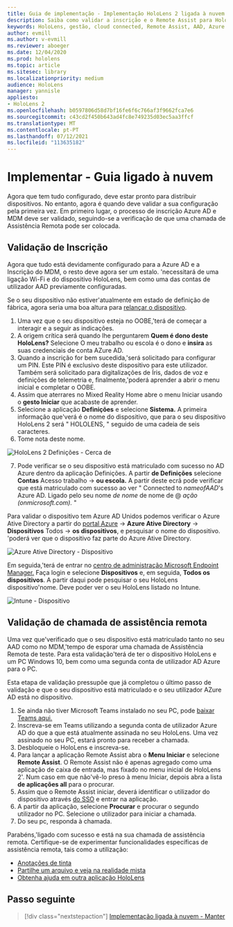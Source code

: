 ```yaml
---
title: Guia de implementação - Implementação HoloLens 2 ligada à nuvem em escala com assistência remota - Implementar
description: Saiba como validar a inscrição e o Remote Assist para HoloLens dispositivos numa rede Cloud Connected.
keywords: HoloLens, gestão, cloud connected, Remote Assist, AAD, Azure AD, MDM, Mobile Device Management
author: evmill
ms.author: v-evmill
ms.reviewer: aboeger
ms.date: 12/04/2020
ms.prod: hololens
ms.topic: article
ms.sitesec: library
ms.localizationpriority: medium
audience: HoloLens
manager: yannisle
appliesto:
- HoloLens 2
ms.openlocfilehash: b0597806d58d7bf16fe6f6c766af3f9662fca7e6
ms.sourcegitcommit: c43cd2f450b643ad4fc8e749235d03ec5aa3ffcf
ms.translationtype: MT
ms.contentlocale: pt-PT
ms.lasthandoff: 07/12/2021
ms.locfileid: "113635182"
---
```

# <a name="deploy---cloud-connected-guide"></a>Implementar - Guia ligado à nuvem

Agora que tem tudo configurado, deve estar pronto para distribuir dispositivos. No entanto, agora é quando deve validar a sua configuração pela primeira vez. Em primeiro lugar, o processo de inscrição Azure AD e MDM deve ser validado, seguindo-se a verificação de que uma chamada de Assistência Remota pode ser colocada.

## <a name="enrollment-validation"></a>Validação de Inscrição

Agora que tudo está devidamente configurado para a Azure AD e a Inscrição do MDM, o resto deve agora ser um estalo. &#39;necessitará de uma ligação Wi-Fi e do dispositivo HoloLens, bem como uma das contas de utilizador AAD previamente configuradas.

Se o seu dispositivo não estiver&#39;atualmente em estado de definição de fábrica, agora seria uma boa altura para [relançar o dispositivo](/hololens/hololens-recovery#clean-reflash-the-device).

1. Uma vez que o seu dispositivo esteja no OOBE,&#39;terá de começar a interagir e a seguir as indicações. 
1. A origem crítica será quando lhe perguntarem **Quem é dono deste HoloLens?** Selecione O meu trabalho ou escola é o dono e **insira** as suas credenciais de conta AZure AD.
1. Quando a inscrição for bem sucedida,&#39;será solicitado para configurar um PIN. Este PIN é exclusivo deste dispositivo para este utilizador. Também será solicitado para digitalizações de Íris, dados de voz e definições de telemetria e, finalmente,&#39;poderá aprender a abrir o menu inicial e completar o OOBE.
1. Assim que aterrares no Mixed Reality Home abre o menu Iniciar usando o **gesto Iniciar** que acabaste de aprender.
1. Selecione a aplicação **Definições** e selecione **Sistema.** A primeira informação que&#39;verá é o nome do dispositivo, que para o seu dispositivo HoloLens 2 será &quot; HOLOLENS, &quot; seguido de uma cadeia de seis caracteres.
1. Tome nota deste nome.

![HoloLens 2 Definições - Cerca de](./images/hololens2-settings-about.jpg)

7. Pode verificar se o seu dispositivo está matriculado com sucesso no AD Azure dentro da aplicação Definições. A partir **de Definições** selecione **Contas** Acesso trabalho  ->  **ou escola.** A partir deste ecrã pode verificar que está matriculado com sucesso ao ver &quot; Connected to _nameofAAD_&#39;s Azure AD. Ligado pelo seu nome _de nome_ de nome de @ _ação (onmicrosoft.com)._ &quot;


Para validar o dispositivo tem Azure AD Unidos podemos verificar o Azure Ative Directory a partir do [portal Azure](https://portal.azure.com/#home)  ->  **Azure Ative Directory**  ->  **Dispositivos** Todos  ->  **os dispositivos**, e pesquisar o nome do dispositivo. &#39;poderá ver que o dispositivo faz parte do Azure Ative Directory.


![Azure Ative Directory - Dispositivo](./images/aad-enrollment.png)

Em seguida,&#39;terá de entrar no [centro de administração Microsoft Endpoint Manager.](https://endpoint.microsoft.com/#home) Faça login e selecione **Dispositivos** e, em seguida, **Todos os dispositivos**. A partir daqui pode pesquisar o seu HoloLens dispositivo&#39;nome. Deve poder ver o seu HoloLens listado no Intune.

![Intune - Dispositivo](./images/endpoint-all-devices-enrolled.png)

## <a name="remote-assist-call-validation"></a>Validação de chamada de assistência remota

Uma vez que&#39;verificado que o seu dispositivo está matriculado tanto no seu AAD como no MDM,&#39;tempo de esporar uma chamada de Assistência Remota de teste. Para esta validação&#39;terá de ter o dispositivo HoloLens e um PC Windows 10, bem como uma segunda conta de utilizador AD Azure para o PC.

Esta etapa de validação pressupõe que já completou o último passo de validação e que o seu dispositivo está matriculado e o seu utilizador AZure AD está no dispositivo.


1. Se ainda não tiver Microsoft Teams instalado no seu PC, pode [baixar Teams aqui.](https://www.microsoft.com/microsoft-365/microsoft-teams/download-app)
2. Inscreva-se em Teams utilizando a segunda conta de utilizador Azure AD do que a que está atualmente assinada no seu HoloLens. Uma vez assinado no seu PC, estará pronto para receber a chamada.
3. Desbloqueie o HoloLens e inscreva-se.
4. Para lançar a aplicação Remote Assist abra o **Menu Iniciar** e selecione **Remote Assist**. O Remote Assist não é apenas agregado como uma aplicação de caixa de entrada, mas fixado no menu inicial de HoloLens 2&#39;. Num caso em que não&#39;vê-lo preso à menu Iniciar, depois abra a lista **de aplicações all** para o procurar.
5. Assim que o Remote Assist iniciar, deverá identificar o utilizador do dispositivo através [do SSO](/azure/active-directory/manage-apps/what-is-single-sign-on) e entrar na aplicação.
6. A partir da aplicação, selecione **Procurar** e procurar o segundo utilizador no PC. Selecione o utilizador para iniciar a chamada.
7. Do seu pc, responda à chamada.

Parabéns,&#39;ligado com sucesso e está na sua chamada de assistência remota. Certifique-se de experimentar funcionalidades específicas de assistência remota, tais como a utilização:

- [Anotações de tinta](/dynamics365/mixed-reality/remote-assist/add-annotations-hololens)
- [Partilhe um arquivo e veja na realidade mista](/dynamics365/mixed-reality/remote-assist/display-save-files)
- [Obtenha ajuda em outra aplicação HoloLens](/dynamics365/mixed-reality/remote-assist/get-help-hololens-app-hololens)

## <a name="next-step"></a>Passo seguinte

> [!div class="nextstepaction"]
> [Implementação ligada à nuvem - Manter](hololens2-cloud-connected-maintain.md)